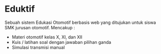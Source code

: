 # Eduktif

Sebuah sistem Edukasi Otomotif berbasis web yang ditujukan untuk siswa SMK jurusan otomotif.
Mencakup :
- Materi otomotif kelas X, XI, dan XII
- Kuis / latihan soal dengan jawaban pilihan ganda
- Simulasi transmisi manual
